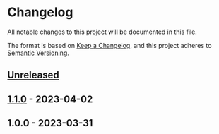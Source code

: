 # Changelog

All notable changes to this project will be documented in this file.

The format is based on [Keep a Changelog](https://keepachangelog.com/en/1.0.0/),
and this project adheres to [Semantic Versioning](https://semver.org/spec/v2.0.0.html).

## [Unreleased]


## [1.1.0] - 2023-04-02

## 1.0.0 - 2023-03-31

[Unreleased]: https://github.com/PreemStudio/blade-icons-zondicons/compare/1.1.0...HEAD
[1.1.0]: https://github.com/PreemStudio/blade-icons-zondicons/compare/1.0.0...1.1.0
